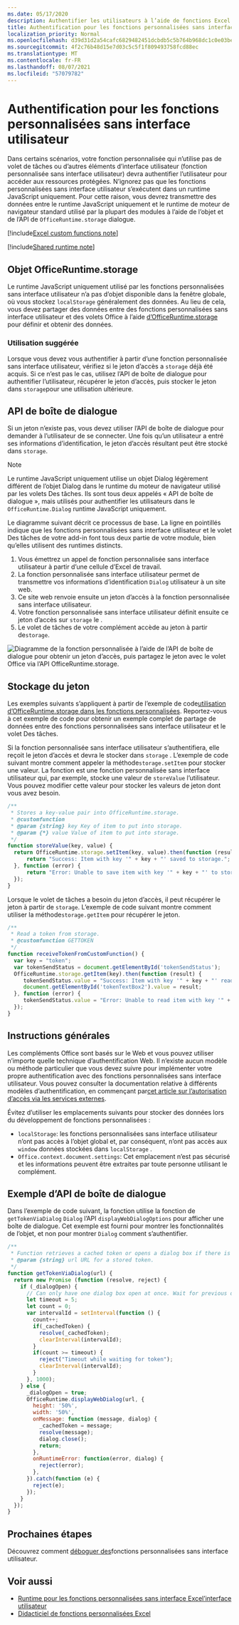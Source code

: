 ```yaml
---
ms.date: 05/17/2020
description: Authentifier les utilisateurs à l’aide de fonctions Excel qui n’utilisent pas le volet Des tâches.
title: Authentification pour les fonctions personnalisées sans interface utilisateur
localization_priority: Normal
ms.openlocfilehash: d39d31d2a54cafc6829482451dcbdb5c5b764b968dc1c0e03be77a72fe1e12f1
ms.sourcegitcommit: 4f2c76b48d15e7d03c5c5f1f809493758fcd88ec
ms.translationtype: MT
ms.contentlocale: fr-FR
ms.lasthandoff: 08/07/2021
ms.locfileid: "57079782"
---
```

# <a name="authentication-for-ui-less-custom-functions"></a>Authentification pour les fonctions personnalisées sans interface utilisateur

Dans certains scénarios, votre fonction personnalisée qui n’utilise pas de volet de tâches ou d’autres éléments d’interface utilisateur (fonction personnalisée sans interface utilisateur) devra authentifier l’utilisateur pour accéder aux ressources protégées. N’ignorez pas que les fonctions personnalisées sans interface utilisateur s’exécutent dans un runtime JavaScript uniquement. Pour cette raison, vous devrez transmettre des données entre le runtime JavaScript uniquement et le runtime de moteur de navigateur standard utilisé par la plupart des modules à l’aide de l’objet et de l’API de `OfficeRuntime.storage` dialogue.

[!include[Excel custom functions note](../includes/excel-custom-functions-note.md)]

[!include[Shared runtime note](../includes/shared-runtime-note.md)]

## <a name="officeruntimestorage-object"></a>Objet OfficeRuntime.storage

Le runtime JavaScript uniquement utilisé par les fonctions personnalisées sans interface utilisateur n’a pas d’objet disponible dans la fenêtre globale, où vous stockez `localStorage` généralement des données. Au lieu de cela, vous devez partager des données entre des fonctions personnalisées sans interface utilisateur et des volets Office à l’aide [d’OfficeRuntime.storage](/javascript/api/office-runtime/officeruntime.storage) pour définir et obtenir des données.

### <a name="suggested-usage"></a>Utilisation suggérée

Lorsque vous devez vous authentifier à partir d’une fonction personnalisée sans interface utilisateur, vérifiez si le jeton d’accès a `storage` déjà été acquis. Si ce n’est pas le cas, utilisez l’API de boîte de dialogue pour authentifier l’utilisateur, récupérer le jeton d’accès, puis stocker le jeton dans `storage`pour une utilisation ultérieure.

## <a name="dialog-api"></a>API de boîte de dialogue

Si un jeton n’existe pas, vous devez utiliser l’API de boîte de dialogue pour demander à l’utilisateur de se connecter. Une fois qu’un utilisateur a entré ses informations d’identification, le jeton d’accès résultant peut être stocké dans `storage`.

> [!NOTE]
> Le runtime JavaScript uniquement utilise un objet Dialog légèrement différent de l’objet Dialog dans le runtime du moteur de navigateur utilisé par les volets Des tâches. Ils sont tous deux appelés « API de boîte de dialogue », mais utilisés pour authentifier les utilisateurs dans le `OfficeRuntime.Dialog` runtime JavaScript uniquement.

Le diagramme suivant décrit ce processus de base. La ligne en pointillés indique que les fonctions personnalisées sans interface utilisateur et le volet Des tâches de votre add-in font tous deux partie de votre module, bien qu’elles utilisent des runtimes distincts.

1. Vous émettrez un appel de fonction personnalisée sans interface utilisateur à partir d’une cellule d’Excel de travail.
2. La fonction personnalisée sans interface utilisateur permet de transmettre vos informations d’identification `Dialog` utilisateur à un site web.
3. Ce site web renvoie ensuite un jeton d’accès à la fonction personnalisée sans interface utilisateur.
4. Votre fonction personnalisée sans interface utilisateur définit ensuite ce jeton d’accès sur `storage` le .
5. Le volet de tâches de votre complément accède au jeton à partir de`storage`.

![Diagramme de la fonction personnalisée à l’aide de l’API de boîte de dialogue pour obtenir un jeton d’accès, puis partagez le jeton avec le volet Office via l’API OfficeRuntime.storage.](../images/authentication-diagram.png "Diagramme d’authentification.")

## <a name="storing-the-token"></a>Stockage du jeton

Les exemples suivants s’appliquent à partir de l’exemple de code[utilisation d’OfficeRuntime.storage dans les fonctions personnalisées](https://github.com/OfficeDev/PnP-OfficeAddins/tree/master/Excel-custom-functions/AsyncStorage). Reportez-vous à cet exemple de code pour obtenir un exemple complet de partage de données entre des fonctions personnalisées sans interface utilisateur et le volet Des tâches.

Si la fonction personnalisée sans interface utilisateur s’authentifiera, elle reçoit le jeton d’accès et devra le stocker dans `storage` . L’exemple de code suivant montre comment appeler la méthode`storage.setItem` pour stocker une valeur. La fonction est une fonction personnalisée sans interface utilisateur qui, par exemple, stocke une valeur de `storeValue` l’utilisateur. Vous pouvez modifier cette valeur pour stocker les valeurs de jeton dont vous avez besoin.

```js
/**
 * Stores a key-value pair into OfficeRuntime.storage.
 * @customfunction
 * @param {string} key Key of item to put into storage.
 * @param {*} value Value of item to put into storage.
 */
function storeValue(key, value) {
  return OfficeRuntime.storage.setItem(key, value).then(function (result) {
      return "Success: Item with key '" + key + "' saved to storage.";
  }, function (error) {
      return "Error: Unable to save item with key '" + key + "' to storage. " + error;
  });
}
```

Lorsque le volet de tâches a besoin du jeton d’accès, il peut récupérer le jeton à partir de `storage`. L’exemple de code suivant montre comment utiliser la méthode`storage.getItem` pour récupérer le jeton.

```js
/**
 * Read a token from storage.
 * @customfunction GETTOKEN
 */
function receiveTokenFromCustomFunction() {
  var key = "token";
  var tokenSendStatus = document.getElementById('tokenSendStatus');
  OfficeRuntime.storage.getItem(key).then(function (result) {
     tokenSendStatus.value = "Success: Item with key '" + key + "' read from storage.";
     document.getElementById('tokenTextBox2').value = result;
  }, function (error) {
     tokenSendStatus.value = "Error: Unable to read item with key '" + key + "' from storage. " + error;
  });
}
```

## <a name="general-guidance"></a>Instructions générales

Les compléments Office sont basés sur le Web et vous pouvez utiliser n’importe quelle technique d’authentification Web. Il n’existe aucun modèle ou méthode particulier que vous devez suivre pour implémenter votre propre authentification avec des fonctions personnalisées sans interface utilisateur. Vous pouvez consulter la documentation relative à différents modèles d’authentification, en commençant par[cet article sur l’autorisation d’accès via les services externes](../develop/auth-external-add-ins.md).  

Évitez d’utiliser les emplacements suivants pour stocker des données lors du développement de fonctions personnalisées :

- `localStorage`: les fonctions personnalisées sans interface utilisateur n’ont pas accès à l’objet global et, par conséquent, n’ont pas accès aux `window` données stockées dans `localStorage` .
- `Office.context.document.settings`: Cet emplacement n’est pas sécurisé et les informations peuvent être extraites par toute personne utilisant le complément.

## <a name="dialog-box-api-example"></a>Exemple d’API de boîte de dialogue

Dans l’exemple de code suivant, la fonction utilise la fonction de `getTokenViaDialog` `Dialog` l’API `displayWebDialogOptions` pour afficher une boîte de dialogue. Cet exemple est fourni pour montrer les fonctionnalités de l’objet, et non pour montrer `Dialog` comment s’authentifier.

```JavaScript
/**
 * Function retrieves a cached token or opens a dialog box if there is no saved token. Note that this is not a sufficient example of authentication but is intended to show the capabilities of the Dialog object.
 * @param {string} url URL for a stored token.
 */
function getTokenViaDialog(url) {
  return new Promise (function (resolve, reject) {
    if (_dialogOpen) {
      // Can only have one dialog box open at once. Wait for previous dialog box's token.
      let timeout = 5;
      let count = 0;
      var intervalId = setInterval(function () {
        count++;
        if(_cachedToken) {
          resolve(_cachedToken);
          clearInterval(intervalId);
        }
        if(count >= timeout) {
          reject("Timeout while waiting for token");
          clearInterval(intervalId);
        }
      }, 1000);
    } else {
      _dialogOpen = true;
      OfficeRuntime.displayWebDialog(url, {
        height: '50%',
        width: '50%',
        onMessage: function (message, dialog) {
          _cachedToken = message;
          resolve(message);
          dialog.close();
          return;
        },
        onRuntimeError: function(error, dialog) {
          reject(error);
        },
      }).catch(function (e) {
        reject(e);
      });
    }
  });
}
```

## <a name="next-steps"></a>Prochaines étapes
Découvrez comment [déboguer des](custom-functions-debugging.md)fonctions personnalisées sans interface utilisateur.

## <a name="see-also"></a>Voir aussi

* [Runtime pour les fonctions personnalisées sans interface Excel’interface utilisateur](custom-functions-runtime.md)
* [Didacticiel de fonctions personnalisées Excel](../tutorials/excel-tutorial-create-custom-functions.md)